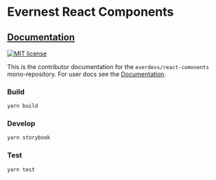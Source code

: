 # Evernest React Components


## [Documentation][docs]

[![MIT license][license-badge]][license]

This is the contributor documentation for the `everdevs/react-comonents` mono-repository.
For user docs see the [Documentation][docs].

### Build

```bash
yarn build
```

### Develop

```bash
yarn storybook
```

### Test

```bash
yarn test
```

[docs]: https://everdevs.github.io/design-system/
[license-badge]: https://img.shields.io/badge/license-MIT-blue.svg?style=for-the-badge
[license]: https://github.com/everdevs/design-system/blob/master/LICENSE
